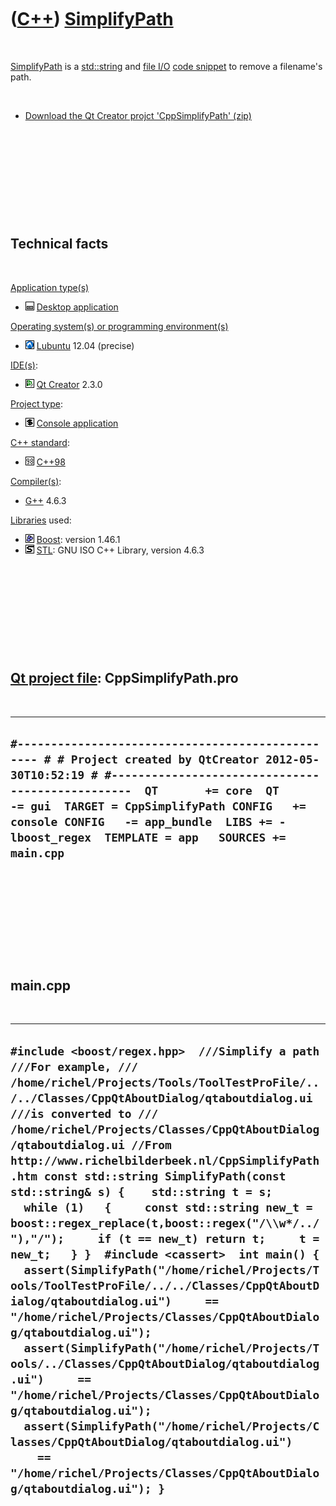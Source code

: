
 

 

 

 

 

([C++](Cpp.md)) [SimplifyPath](CppSimplifyPath.md)
====================================================

 

[SimplifyPath](CppSimplifyPath.md) is a [std::string](CppString.md)
and [file I/O](CppFileIo.md) [code snippet](CppCodeSnippets.md) to
remove a filename's path.

 

-   [Download the Qt Creator projct
    'CppSimplifyPath' (zip)](CppSimplifyPath.zip)

 

 

 

 

 

Technical facts
---------------

 

[Application type(s)](CppApplication.md)

-   ![Desktop](PicDesktop.png) [Desktop
    application](CppDesktopApplication.md)

[Operating system(s) or programming environment(s)](CppOs.md)

-   ![Lubuntu](PicLubuntu.png) [Lubuntu](CppLubuntu.md) 12.04 (precise)

[IDE(s)](CppIde.md):

-   ![Qt Creator](PicQtCreator.png) [Qt Creator](CppQtCreator.md) 2.3.0

[Project type](CppQtProjectType.md):

-   ![console](PicConsole.png) [Console
    application](CppConsoleApplication.md)

[C++ standard](CppStandard.md):

-   ![C++98](PicCpp98.png) [C++98](Cpp98.md)

[Compiler(s)](CppCompiler.md):

-   [G++](CppGpp.md) 4.6.3

[Libraries](CppLibrary.md) used:

-   ![Boost](PicBoost.png) [Boost](CppBoost.md): version 1.46.1
-   ![STL](PicStl.png) [STL](CppStl.md): GNU ISO C++ Library, version
    4.6.3

 

 

 

 

 

[Qt project file](CppQtProjectFile.md): CppSimplifyPath.pro
------------------------------------------------------------

 

  ---------------------------------------------------------------------------------------------------------------------------------------------------------------------------------------------------------------------------------------------------------------------------------------------------------------------------------------
  ` #------------------------------------------------- # # Project created by QtCreator 2012-05-30T10:52:19 # #-------------------------------------------------  QT       += core  QT       -= gui  TARGET = CppSimplifyPath CONFIG   += console CONFIG   -= app_bundle  LIBS += -lboost_regex  TEMPLATE = app   SOURCES += main.cpp `
  ---------------------------------------------------------------------------------------------------------------------------------------------------------------------------------------------------------------------------------------------------------------------------------------------------------------------------------------

 

 

 

 

 

main.cpp
--------

 

  -----------------------------------------------------------------------------------------------------------------------------------------------------------------------------------------------------------------------------------------------------------------------------------------------------------------------------------------------------------------------------------------------------------------------------------------------------------------------------------------------------------------------------------------------------------------------------------------------------------------------------------------------------------------------------------------------------------------------------------------------------------------------------------------------------------------------------------------------------------------------------------------------------------------------------------------------------------------------------------------------------------------------------------------------------------------------------------------------------------------------------------------------
  ` #include <boost/regex.hpp>  ///Simplify a path ///For example, /// /home/richel/Projects/Tools/ToolTestProFile/../../Classes/CppQtAboutDialog/qtaboutdialog.ui ///is converted to /// /home/richel/Projects/Classes/CppQtAboutDialog/qtaboutdialog.ui //From http://www.richelbilderbeek.nl/CppSimplifyPath.htm const std::string SimplifyPath(const std::string& s) {    std::string t = s;   while (1)   {     const std::string new_t = boost::regex_replace(t,boost::regex("/\\w*/../"),"/");     if (t == new_t) return t;     t = new_t;   } }  #include <cassert>  int main() {   assert(SimplifyPath("/home/richel/Projects/Tools/ToolTestProFile/../../Classes/CppQtAboutDialog/qtaboutdialog.ui")     == "/home/richel/Projects/Classes/CppQtAboutDialog/qtaboutdialog.ui");   assert(SimplifyPath("/home/richel/Projects/Tools/../Classes/CppQtAboutDialog/qtaboutdialog.ui")     == "/home/richel/Projects/Classes/CppQtAboutDialog/qtaboutdialog.ui");   assert(SimplifyPath("/home/richel/Projects/Classes/CppQtAboutDialog/qtaboutdialog.ui")     == "/home/richel/Projects/Classes/CppQtAboutDialog/qtaboutdialog.ui"); } `
  -----------------------------------------------------------------------------------------------------------------------------------------------------------------------------------------------------------------------------------------------------------------------------------------------------------------------------------------------------------------------------------------------------------------------------------------------------------------------------------------------------------------------------------------------------------------------------------------------------------------------------------------------------------------------------------------------------------------------------------------------------------------------------------------------------------------------------------------------------------------------------------------------------------------------------------------------------------------------------------------------------------------------------------------------------------------------------------------------------------------------------------------------

 

 

 

 

 

 

